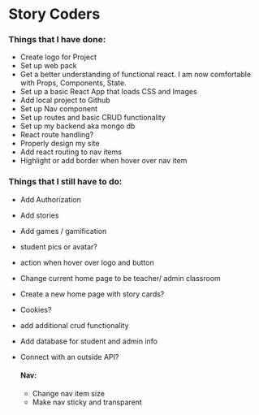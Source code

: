# Story Coders

### Things that I have done:

- Create logo for Project
- Set up web pack
- Get a better understanding of functional react. I am now comfortable with Props, Components, State.
- Set up a basic React App that loads CSS and Images
- Add local project to Github
- Set up Nav component
- Set up routes and basic CRUD functionality
- Set up my backend aka mongo db
- React route handling?
- Properly design my site
- Add react routing to nav items
- Highlight or add border when hover over nav item

### Things that I still have to do:

- Add Authorization
- Add stories
- Add games / gamification
- student pics or avatar?
- action when hover over logo and button
- Change current home page to be teacher/ admin classroom
- Create a new home page with story cards?
- Cookies?
- add additional crud functionality
- Add database for student and admin info
- Connect with an outside API?

  #### Nav:

  - Change nav item size
  - Make nav sticky and transparent
